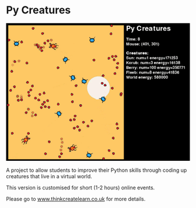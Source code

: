 # Py Creatures

![Creatures](image.gif)

A project to allow students to improve their Python skills through coding up creatures that live in a virtual world.

This version is customised for short (1-2 hours) online events.

Please go to www.thinkcreatelearn.co.uk for more details.

